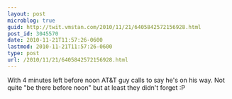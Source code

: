 ```yaml
---
layout: post
microblog: true
guid: http://twit.vmstan.com/2010/11/21/6405842572156928.html
post_id: 3045570
date: 2010-11-21T11:57:26-0600
lastmod: 2010-11-21T11:57:26-0600
type: post
url: /2010/11/21/6405842572156928.html
---
```

With 4 minutes left before noon AT&T guy calls to say he's on his way. Not quite "be there before noon" but at least they didn't forget :P

